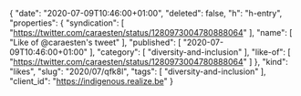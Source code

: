 {
  "date": "2020-07-09T10:46:00+01:00",
  "deleted": false,
  "h": "h-entry",
  "properties": {
    "syndication": [
      "https://twitter.com/caraesten/status/1280973004780888064"
    ],
    "name": [
      "Like of @caraesten's tweet"
    ],
    "published": [
      "2020-07-09T10:46:00+01:00"
    ],
    "category": [
      "diversity-and-inclusion"
    ],
    "like-of": [
      "https://twitter.com/caraesten/status/1280973004780888064"
    ]
  },
  "kind": "likes",
  "slug": "2020/07/qfk8l",
  "tags": [
    "diversity-and-inclusion"
  ],
  "client_id": "https://indigenous.realize.be"
}
